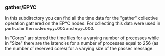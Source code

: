 ### gather/EPYC

In this subdirectory you can find all the time data for the "gather" collective operation gathered
on the EPYC nodes. For collecting this data were used in particular the nodes epyc005 and epyc006.

In "Cores" are stored the time files for a varying number of processes while in "Size" there are the latencies
for a number of processes equal to 256 (as the number of reserved cores) for a varying size of the passed message.